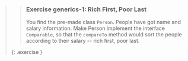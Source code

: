 >> ### Exercise generics-1: Rich First, Poor Last
>>
>> You find the pre-made class `Person`. People have got name and salary information. Make Person implement the interface `Comparable`, so that the `compareTo` method would sort the people according to their salary -- rich first, poor last.
>>
>{: .exercise }
